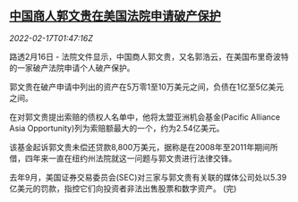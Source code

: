 <!--1645063263000-->
[中国商人郭文贵在美国法院申请破产保护](https://cn.reuters.com/article/guowengui-seeking-bankruptcy-idCNKBS2KM05U)
------

<div><i>2022-02-17T01:47:16Z</i></div><p>路透2月16日 - 法院文件显示，中国商人郭文贵，又名郭浩云，在美国布里奇波特的一家破产法院申请个人破产保护。</p><p>郭文贵在破产申请中列出的资产在5万零1至10万美元之间，负债在1亿至5亿美元之间。</p><p>在对郭文贵提出索赔的债权人名单中，他将太盟亚洲机会基金(Pacific Alliance Asia Opportunity)列为索赔额最大的一个，约为2.54亿美元。</p><p>该基金起诉郭文贵未偿还贷款8,800万美元，据称是在2008年至2011年期间所借，四年来一直在纽约州法院就这一问题与郭文贵进行法律交锋。</p><p>去年9月，美国证券交易委员会(SEC)对三家与郭文贵有关联的媒体公司处以5.39亿美元的罚款，指控它们向投资者非法出售股票和数字资产。 (完)</p>
